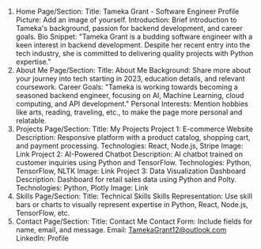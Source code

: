 1. Home Page/Section:
Title: Tameka Grant - Software Engineer
Profile Picture: Add an image of yourself.
Introduction: Brief introduction to Tameka's background, passion for backend development, and career goals.
Bio Snippet: "Tameka Grant is a budding software engineer with a keen interest in backend development. Despite her recent entry into the tech industry, she is committed to delivering quality projects with Python expertise."
2. About Me Page/Section:
Title: About Me
Background: Share more about your journey into tech starting in 2023, education details, and relevant coursework.
Career Goals: "Tameka is working towards becoming a seasoned backend engineer, focusing on AI, Machine Learning, cloud computing, and API development."
Personal Interests: Mention hobbies like arts, reading, traveling, etc., to make the page more personal and relatable.
3. Projects Page/Section:
Title: My Projects
Project 1: E-commerce Website
Description: Responsive platform with a product catalog, shopping cart, and payment processing.
Technologies: React, Node.js, Stripe
Image: Link
Project 2: AI-Powered Chatbot
Description: AI chatbot trained on customer inquiries using Python and TensorFlow.
Technologies: Python, TensorFlow, NLTK
Image: Link
Project 3: Data Visualization Dashboard
Description: Dashboard for retail sales data using Python and Polty.
Technologies: Python, Plotly
Image: Link
4. Skills Page/Section:
Title: Technical Skills
Skills Representation: Use skill bars or charts to visually represent expertise in Python, React, Node.js, TensorFlow, etc.
5. Contact Page/Section:
Title: Contact Me
Contact Form: Include fields for name, email, and message.
Email: TamekaGrant12@outlook.com
LinkedIn: Profile


